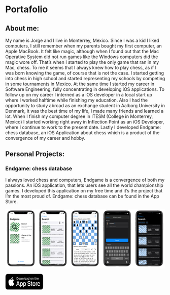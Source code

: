 # Portafolio

## About me:

My name is Jorge and I live in Monterrey, Mexico. Since I was a kid I liked computers, I still remember when my parents bought my first computer, an Apple MacBook. It felt like magic, although when I found out that the Mac Operative System did not run games like the Windows computers did the magic wore off. That’s when I started to play the only game that ran in my Mac, chess. To me it seems that I always knew how to play chess, as if I was born knowing the game, of course that is not the case. I started getting into chess in high school and started representing my schools by competing in some tournaments in Mexico. At the same time I started my career in Software Engineering, fully concentrating in developing iOS applications. To follow up on my career I interned as a iOS developer in a local start up where I worked halftime while finishing my education. Also I had the opportunity to study abroad as an exchange student in Aalborg University in Denmark, it was the best time of my life, I made many friends and learned a lot. When I finish my computer degree in ITESM (College in Monterrey, Mexico) I started working right away in Inflection Point as an iOS Developer, where I continue to work to the present date. Lastly I developed Endgame: chess database, an iOS Application about chess which is a product of the convergence of my career and hobby.

## Personal Projects:

###   Endgame: chess database

I always loved chess and computers, Endgame is a convergence of both my passions. An iOS application, that lets users see all the world championship games. I developed this application on my free time and it’s the project that I’m the most proud of. Endgame: chess database can be found in the App Store.

<img src="Images/EndgamePreview.png"> 

[<img src="Images/DownloadBadge.svg" width="120" height="50"/>
](https://apps.apple.com/us/app/endgame-chess-database/id1517249044)       
